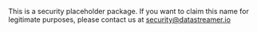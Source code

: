 This is a security placeholder package.
If you want to claim this name for legitimate purposes,
please contact us at security@datastreamer.io
